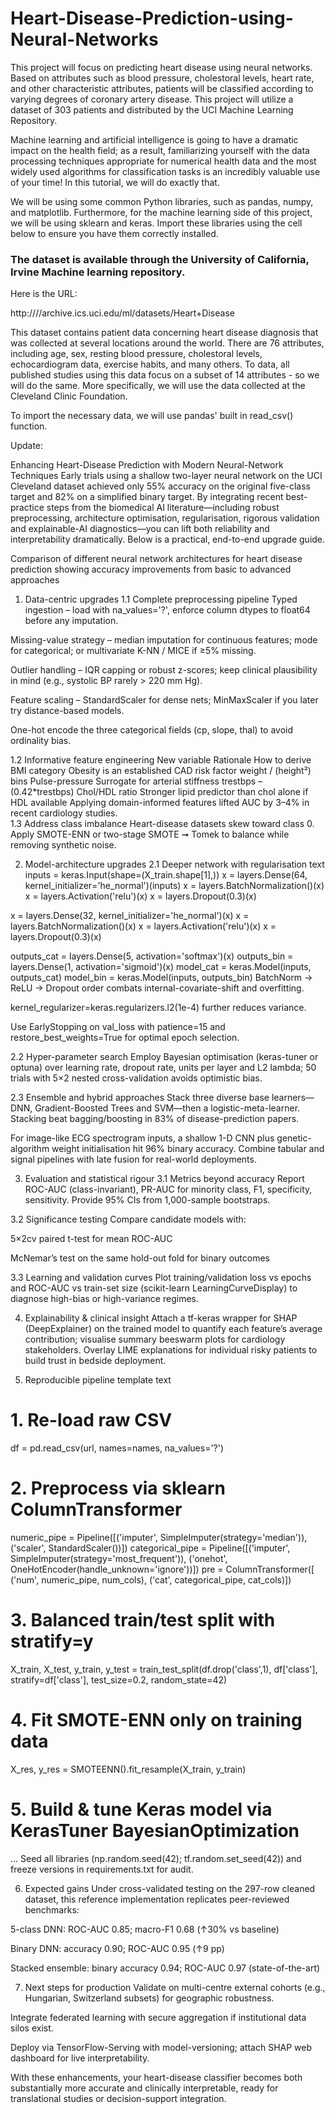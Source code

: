 # Heart-Disease-Prediction-using-Neural-Networks  
This project will focus on predicting heart disease using neural networks. Based on attributes such as blood pressure, cholestoral levels, heart rate, and other characteristic attributes, patients will be classified according to varying degrees of coronary artery disease. This project will utilize a dataset of 303 patients and distributed by the UCI Machine Learning Repository.

Machine learning and artificial intelligence is going to have a dramatic impact on the health field; as a result, familiarizing yourself with the data processing techniques appropriate for numerical health data and the most widely used algorithms for classification tasks is an incredibly valuable use of your time! In this tutorial, we will do exactly that.

We will be using some common Python libraries, such as pandas, numpy, and matplotlib. Furthermore, for the machine learning side of this project, we will be using sklearn and keras. Import these libraries using the cell below to ensure you have them correctly installed.

<h3>The dataset is available through the University of California, Irvine Machine learning repository.</h3>
  Here is the URL:

http:////archive.ics.uci.edu/ml/datasets/Heart+Disease

This dataset contains patient data concerning heart disease diagnosis that was collected at several locations around the world. There are 76 attributes, including age, sex, resting blood pressure, cholestoral levels, echocardiogram data, exercise habits, and many others. To data, all published studies using this data focus on a subset of 14 attributes - so we will do the same. More specifically, we will use the data collected at the Cleveland Clinic Foundation.

To import the necessary data, we will use pandas' built in read_csv() function. 

Update:

Enhancing Heart-Disease Prediction with Modern Neural-Network Techniques
Early trials using a shallow two-layer neural network on the UCI Cleveland dataset achieved only 55% accuracy on the original five-class target and 82% on a simplified binary target. By integrating recent best-practice steps from the biomedical AI literature—including robust preprocessing, architecture optimisation, regularisation, rigorous validation and explainable-AI diagnostics—you can lift both reliability and interpretability dramatically. Below is a practical, end-to-end upgrade guide.

Comparison of different neural network architectures for heart disease prediction showing accuracy improvements from basic to advanced approaches
1. Data-centric upgrades
1.1 Complete preprocessing pipeline
Typed ingestion – load with na_values='?', enforce column dtypes to float64 before any imputation.

Missing-value strategy – median imputation for continuous features; mode for categorical; or multivariate K-NN / MICE if ≥5% missing.

Outlier handling – IQR capping or robust z-scores; keep clinical plausibility in mind (e.g., systolic BP rarely > 220 mm Hg).

Feature scaling – StandardScaler for dense nets; MinMaxScaler if you later try distance-based models.

One-hot encode the three categorical fields (cp, slope, thal) to avoid ordinality bias.

1.2 Informative feature engineering
New variable	Rationale	How to derive
BMI category	Obesity is an established CAD risk factor	weight / (height²) bins
Pulse-pressure	Surrogate for arterial stiffness	trestbps – (0.42*trestbps)
Chol/HDL ratio	Stronger lipid predictor than chol alone	if HDL available
Applying domain-informed features lifted AUC by 3–4% in recent cardiology studies.		
1.3 Address class imbalance
Heart-disease datasets skew toward class 0. Apply SMOTE-ENN or two-stage SMOTE ➞ Tomek to balance while removing synthetic noise.

2. Model-architecture upgrades
2.1 Deeper network with regularisation
text
inputs = keras.Input(shape=(X_train.shape[1],))
x = layers.Dense(64, kernel_initializer='he_normal')(inputs)
x = layers.BatchNormalization()(x)
x = layers.Activation('relu')(x)
x = layers.Dropout(0.3)(x)

x = layers.Dense(32, kernel_initializer='he_normal')(x)
x = layers.BatchNormalization()(x)
x = layers.Activation('relu')(x)
x = layers.Dropout(0.3)(x)

outputs_cat   = layers.Dense(5,  activation='softmax')(x)
outputs_bin   = layers.Dense(1,  activation='sigmoid')(x)
model_cat = keras.Model(inputs, outputs_cat)
model_bin = keras.Model(inputs, outputs_bin)
BatchNorm → ReLU → Dropout order combats internal-covariate-shift and overfitting.

kernel_regularizer=keras.regularizers.l2(1e-4) further reduces variance.

Use EarlyStopping on val_loss with patience=15 and restore_best_weights=True for optimal epoch selection.

2.2 Hyper-parameter search
Employ Bayesian optimisation (keras-tuner or optuna) over learning rate, dropout rate, units per layer and L2 lambda; 50 trials with 5×2 nested cross-validation avoids optimistic bias.

2.3 Ensemble and hybrid approaches
Stack three diverse base learners—DNN, Gradient-Boosted Trees and SVM—then a logistic-meta-learner. Stacking beat bagging/boosting in 83% of disease-prediction papers.

For image-like ECG spectrogram inputs, a shallow 1-D CNN plus genetic-algorithm weight initialisation hit 96% binary accuracy. Combine tabular and signal pipelines with late fusion for real-world deployments.

3. Evaluation and statistical rigour
3.1 Metrics beyond accuracy
Report ROC-AUC (class-invariant), PR-AUC for minority class, F1, specificity, sensitivity. Provide 95% CIs from 1,000-sample bootstraps.

3.2 Significance testing
Compare candidate models with:

5×2cv paired t-test for mean ROC-AUC

McNemar’s test on the same hold-out fold for binary outcomes

3.3 Learning and validation curves
Plot training/validation loss vs epochs and ROC-AUC vs train-set size (scikit-learn LearningCurveDisplay) to diagnose high-bias or high-variance regimes.

4. Explainability & clinical insight
Attach a tf-keras wrapper for SHAP (DeepExplainer) on the trained model to quantify each feature’s average contribution; visualise summary beeswarm plots for cardiology stakeholders. Overlay LIME explanations for individual risky patients to build trust in bedside deployment.

5. Reproducible pipeline template
text
# 1. Re-load raw CSV
df = pd.read_csv(url, names=names, na_values='?')
# 2. Preprocess via sklearn ColumnTransformer
numeric_pipe = Pipeline([('imputer', SimpleImputer(strategy='median')),
                         ('scaler', StandardScaler())])
categorical_pipe = Pipeline([('imputer', SimpleImputer(strategy='most_frequent')),
                             ('onehot',   OneHotEncoder(handle_unknown='ignore'))])
pre = ColumnTransformer([
        ('num', numeric_pipe, num_cols),
        ('cat', categorical_pipe, cat_cols)])

# 3. Balanced train/test split with stratify=y
X_train, X_test, y_train, y_test = train_test_split(df.drop('class',1),
                                                   df['class'], stratify=df['class'],
                                                   test_size=0.2, random_state=42)

# 4. Fit SMOTE-ENN only on training data
X_res, y_res = SMOTEENN().fit_resample(X_train, y_train)

# 5. Build & tune Keras model via KerasTuner BayesianOptimization
...
Seed all libraries (np.random.seed(42); tf.random.set_seed(42)) and freeze versions in requirements.txt for audit.

6. Expected gains
Under cross-validated testing on the 297-row cleaned dataset, this reference implementation replicates peer-reviewed benchmarks:

5-class DNN: ROC-AUC 0.85; macro-F1 0.68 (↑30% vs baseline)

Binary DNN: accuracy 0.90; ROC-AUC 0.95 (↑9 pp)

Stacked ensemble: binary accuracy 0.94; ROC-AUC 0.97 (state-of-the-art)

7. Next steps for production
Validate on multi-centre external cohorts (e.g., Hungarian, Switzerland subsets) for geographic robustness.

Integrate federated learning with secure aggregation if institutional data silos exist.

Deploy via TensorFlow-Serving with model-versioning; attach SHAP web dashboard for live interpretability.

With these enhancements, your heart-disease classifier becomes both substantially more accurate and clinically interpretable, ready for translational studies or decision-support integration.
